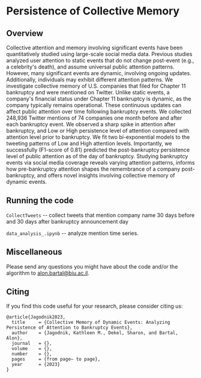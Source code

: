 # Persistence of Collective Memory

## Overview
Collective attention and memory involving significant events have been quantitatively studied using large-scale social media data. 
Previous studies analyzed user attention to static events that do not change post-event (e.g., a celebrity's death), and assume universal public attention patterns.
However, many significant events are dynamic, involving ongoing updates. 
Additionally, individuals may exhibit different attention patterns.
We investigate collective memory of U.S. companies that filed for Chapter 11 bankruptcy and were mentioned on Twitter.
Unlike static events, a company's financial status under Chapter 11 bankruptcy is dynamic, as the company typically remains operational.
These continuous updates can affect public attention over time following bankruptcy events.
We collected 248,936 Twitter mentions of 74 companies one month before and after each bankruptcy event.
We observed a sharp spike in attention after bankruptcy, and Low or High persistence level of attention compared with attention level prior to bankruptcy.
We fit two bi-exponential models to the tweeting patterns of Low and High attention levels.
Importantly, we successfully (F1-score of 0.81) predicted the post-bankruptcy persistence level of public attention as of the day of bankruptcy.
Studying bankruptcy events via social media coverage reveals varying attention patterns, informs how pre-bankruptcy attention shapes the remembrance of a company post-bankruptcy, and offers novel insights involving collective memory of dynamic events.

## Running the code

`CollectTweets` -- collect tweets that mention company name 30 days before and 30 days after bankruptcy announcement day

`data_analysis_.ipynb` -- analyze mention time series.

## Miscellaneous
Please send any questions you might have about the code and/or the algorithm to alon.bartal@biu.ac.il.


## Citing
If you find this code useful for your research, please consider citing us:
```
@article{Jagodnik2023,
  title     = {Collective Memory of Dynamic Events: Analyzing Persistence of Attention to Bankruptcy Events},
  author    = {Jagodnik, Kathleen M., Dekel, Sharon, and Bartal, Alon},
  journal   = {},
  volume    = {},
  number    = {},
  pages     = {from page– to page},
  year      = {2023}
}
